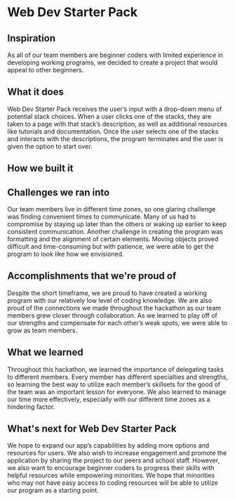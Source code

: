 # Web Dev Starter Pack

## Inspiration 
As all of our team members are beginner coders with limited experience in developing working programs, we decided to create a project that would appeal to other beginners. 

## What it does 
Web Dev Starter Pack receives the user’s input with a drop-down menu of potential stack choices. When a user clicks one of the stacks, they are taken to a page with that stack’s description, as well as additional resources like tutorials and documentation. Once the user selects one of the stacks and interacts with the descriptions, the program terminates and the user is given the option to start over.

## How we built it 

## Challenges we ran into 
Our team members live in different time zones, so one glaring challenge was finding convenient times to communicate. Many of us had to compromise by staying up later than the others or waking up earlier to keep consistent communication. Another challenge in creating the program was formatting and the alignment of certain elements. Moving objects proved difficult and time-consuming but with patience, we were able to get the program to look like how we envisioned.

## Accomplishments that we're proud of 
Despite the short timeframe, we are proud to have created a working program with our relatively low level of coding knowledge. We are also proud of the connections we made throughout the hackathon as our team members grew closer through collaboration. As we learned to play off of our strengths and compensate for each other’s weak spots, we were able to grow as team members.

## What we learned 
Throughout this hackathon, we learned the importance of delegating tasks to different members. Every member has different specialties and strengths, so learning the best way to utilize each member’s skillsets for the good of the team was an important lesson for everyone. We also learned to manage our time more effectively, especially with our different time zones as a hindering factor.

## What's next for Web Dev Starter Pack 
We hope to expand our app’s capabilities by adding more options and resources for users. We also wish to increase engagement and promote the application by sharing the project to our peers and school staff. However, we also want to encourage beginner coders to progress their skills with helpful resources while empowering minorities. We hope that minorities who may not have easy access to coding resources will be able to utilize our program as a starting point.   
